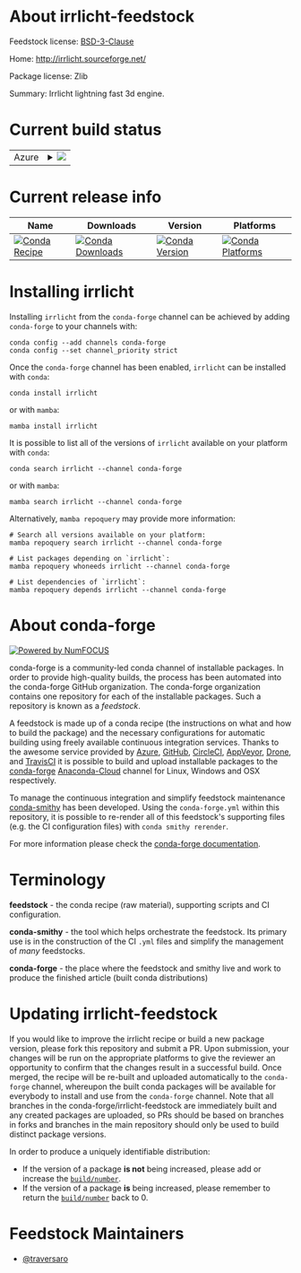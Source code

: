 About irrlicht-feedstock
========================

Feedstock license: [BSD-3-Clause](https://github.com/conda-forge/irrlicht-feedstock/blob/main/LICENSE.txt)

Home: http://irrlicht.sourceforge.net/

Package license: Zlib

Summary: Irrlicht lightning fast 3d engine.

Current build status
====================


<table>
    
  <tr>
    <td>Azure</td>
    <td>
      <details>
        <summary>
          <a href="https://dev.azure.com/conda-forge/feedstock-builds/_build/latest?definitionId=11821&branchName=main">
            <img src="https://dev.azure.com/conda-forge/feedstock-builds/_apis/build/status/irrlicht-feedstock?branchName=main">
          </a>
        </summary>
        <table>
          <thead><tr><th>Variant</th><th>Status</th></tr></thead>
          <tbody><tr>
              <td>linux_64</td>
              <td>
                <a href="https://dev.azure.com/conda-forge/feedstock-builds/_build/latest?definitionId=11821&branchName=main">
                  <img src="https://dev.azure.com/conda-forge/feedstock-builds/_apis/build/status/irrlicht-feedstock?branchName=main&jobName=linux&configuration=linux%20linux_64_" alt="variant">
                </a>
              </td>
            </tr><tr>
              <td>linux_aarch64</td>
              <td>
                <a href="https://dev.azure.com/conda-forge/feedstock-builds/_build/latest?definitionId=11821&branchName=main">
                  <img src="https://dev.azure.com/conda-forge/feedstock-builds/_apis/build/status/irrlicht-feedstock?branchName=main&jobName=linux&configuration=linux%20linux_aarch64_" alt="variant">
                </a>
              </td>
            </tr><tr>
              <td>linux_ppc64le</td>
              <td>
                <a href="https://dev.azure.com/conda-forge/feedstock-builds/_build/latest?definitionId=11821&branchName=main">
                  <img src="https://dev.azure.com/conda-forge/feedstock-builds/_apis/build/status/irrlicht-feedstock?branchName=main&jobName=linux&configuration=linux%20linux_ppc64le_" alt="variant">
                </a>
              </td>
            </tr><tr>
              <td>osx_64</td>
              <td>
                <a href="https://dev.azure.com/conda-forge/feedstock-builds/_build/latest?definitionId=11821&branchName=main">
                  <img src="https://dev.azure.com/conda-forge/feedstock-builds/_apis/build/status/irrlicht-feedstock?branchName=main&jobName=osx&configuration=osx%20osx_64_" alt="variant">
                </a>
              </td>
            </tr><tr>
              <td>osx_arm64</td>
              <td>
                <a href="https://dev.azure.com/conda-forge/feedstock-builds/_build/latest?definitionId=11821&branchName=main">
                  <img src="https://dev.azure.com/conda-forge/feedstock-builds/_apis/build/status/irrlicht-feedstock?branchName=main&jobName=osx&configuration=osx%20osx_arm64_" alt="variant">
                </a>
              </td>
            </tr><tr>
              <td>win_64</td>
              <td>
                <a href="https://dev.azure.com/conda-forge/feedstock-builds/_build/latest?definitionId=11821&branchName=main">
                  <img src="https://dev.azure.com/conda-forge/feedstock-builds/_apis/build/status/irrlicht-feedstock?branchName=main&jobName=win&configuration=win%20win_64_" alt="variant">
                </a>
              </td>
            </tr>
          </tbody>
        </table>
      </details>
    </td>
  </tr>
</table>

Current release info
====================

| Name | Downloads | Version | Platforms |
| --- | --- | --- | --- |
| [![Conda Recipe](https://img.shields.io/badge/recipe-irrlicht-green.svg)](https://anaconda.org/conda-forge/irrlicht) | [![Conda Downloads](https://img.shields.io/conda/dn/conda-forge/irrlicht.svg)](https://anaconda.org/conda-forge/irrlicht) | [![Conda Version](https://img.shields.io/conda/vn/conda-forge/irrlicht.svg)](https://anaconda.org/conda-forge/irrlicht) | [![Conda Platforms](https://img.shields.io/conda/pn/conda-forge/irrlicht.svg)](https://anaconda.org/conda-forge/irrlicht) |

Installing irrlicht
===================

Installing `irrlicht` from the `conda-forge` channel can be achieved by adding `conda-forge` to your channels with:

```
conda config --add channels conda-forge
conda config --set channel_priority strict
```

Once the `conda-forge` channel has been enabled, `irrlicht` can be installed with `conda`:

```
conda install irrlicht
```

or with `mamba`:

```
mamba install irrlicht
```

It is possible to list all of the versions of `irrlicht` available on your platform with `conda`:

```
conda search irrlicht --channel conda-forge
```

or with `mamba`:

```
mamba search irrlicht --channel conda-forge
```

Alternatively, `mamba repoquery` may provide more information:

```
# Search all versions available on your platform:
mamba repoquery search irrlicht --channel conda-forge

# List packages depending on `irrlicht`:
mamba repoquery whoneeds irrlicht --channel conda-forge

# List dependencies of `irrlicht`:
mamba repoquery depends irrlicht --channel conda-forge
```


About conda-forge
=================

[![Powered by
NumFOCUS](https://img.shields.io/badge/powered%20by-NumFOCUS-orange.svg?style=flat&colorA=E1523D&colorB=007D8A)](https://numfocus.org)

conda-forge is a community-led conda channel of installable packages.
In order to provide high-quality builds, the process has been automated into the
conda-forge GitHub organization. The conda-forge organization contains one repository
for each of the installable packages. Such a repository is known as a *feedstock*.

A feedstock is made up of a conda recipe (the instructions on what and how to build
the package) and the necessary configurations for automatic building using freely
available continuous integration services. Thanks to the awesome service provided by
[Azure](https://azure.microsoft.com/en-us/services/devops/), [GitHub](https://github.com/),
[CircleCI](https://circleci.com/), [AppVeyor](https://www.appveyor.com/),
[Drone](https://cloud.drone.io/welcome), and [TravisCI](https://travis-ci.com/)
it is possible to build and upload installable packages to the
[conda-forge](https://anaconda.org/conda-forge) [Anaconda-Cloud](https://anaconda.org/)
channel for Linux, Windows and OSX respectively.

To manage the continuous integration and simplify feedstock maintenance
[conda-smithy](https://github.com/conda-forge/conda-smithy) has been developed.
Using the ``conda-forge.yml`` within this repository, it is possible to re-render all of
this feedstock's supporting files (e.g. the CI configuration files) with ``conda smithy rerender``.

For more information please check the [conda-forge documentation](https://conda-forge.org/docs/).

Terminology
===========

**feedstock** - the conda recipe (raw material), supporting scripts and CI configuration.

**conda-smithy** - the tool which helps orchestrate the feedstock.
                   Its primary use is in the construction of the CI ``.yml`` files
                   and simplify the management of *many* feedstocks.

**conda-forge** - the place where the feedstock and smithy live and work to
                  produce the finished article (built conda distributions)


Updating irrlicht-feedstock
===========================

If you would like to improve the irrlicht recipe or build a new
package version, please fork this repository and submit a PR. Upon submission,
your changes will be run on the appropriate platforms to give the reviewer an
opportunity to confirm that the changes result in a successful build. Once
merged, the recipe will be re-built and uploaded automatically to the
`conda-forge` channel, whereupon the built conda packages will be available for
everybody to install and use from the `conda-forge` channel.
Note that all branches in the conda-forge/irrlicht-feedstock are
immediately built and any created packages are uploaded, so PRs should be based
on branches in forks and branches in the main repository should only be used to
build distinct package versions.

In order to produce a uniquely identifiable distribution:
 * If the version of a package **is not** being increased, please add or increase
   the [``build/number``](https://docs.conda.io/projects/conda-build/en/latest/resources/define-metadata.html#build-number-and-string).
 * If the version of a package **is** being increased, please remember to return
   the [``build/number``](https://docs.conda.io/projects/conda-build/en/latest/resources/define-metadata.html#build-number-and-string)
   back to 0.

Feedstock Maintainers
=====================

* [@traversaro](https://github.com/traversaro/)

